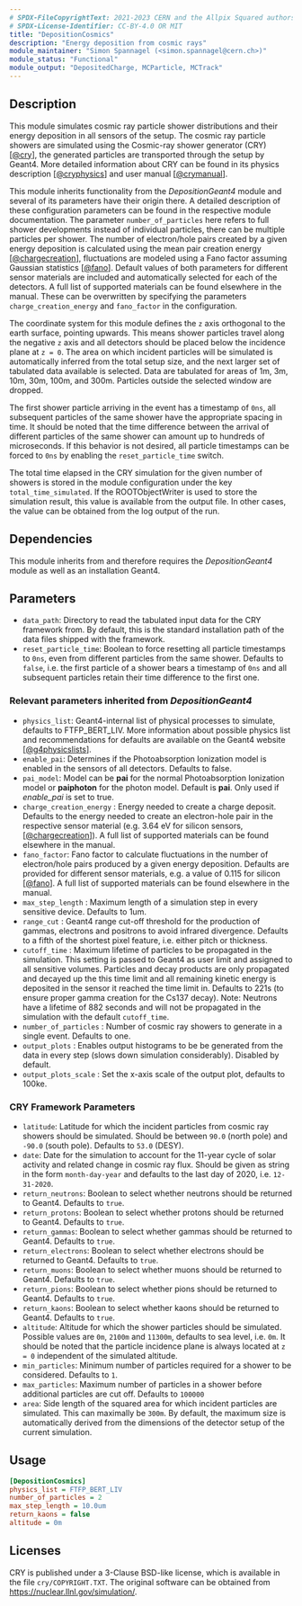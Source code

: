 ```yaml
---
# SPDX-FileCopyrightText: 2021-2023 CERN and the Allpix Squared authors
# SPDX-License-Identifier: CC-BY-4.0 OR MIT
title: "DepositionCosmics"
description: "Energy deposition from cosmic rays"
module_maintainer: "Simon Spannagel (<simon.spannagel@cern.ch>)"
module_status: "Functional"
module_output: "DepositedCharge, MCParticle, MCTrack"
---
```


## Description

This module simulates cosmic ray particle shower distributions and their energy deposition in all sensors of the setup.
The cosmic ray particle showers are simulated using the Cosmic-ray shower generator (CRY) \[[@cry]\], the generated particles are transported through the setup by Geant4.
More detailed information about CRY can be found in its physics description \[[@cryphysics]\] and user manual \[[@crymanual]\].

This module inherits functionality from the *DepositionGeant4* module and several of its parameters have their origin there.
A detailed description of these configuration parameters can be found in the respective module documentation.
The parameter `number_of_particles` here refers to full shower developments instead of individual particles, there can be multiple particles per shower.
The number of electron/hole pairs created by a given energy deposition is calculated using the mean pair creation energy \[[@chargecreation]\], fluctuations are modeled using a Fano factor assuming Gaussian statistics \[[@fano]\].
Default values of both parameters for different sensor materials are included and automatically selected for each of the detectors. A full list of supported materials can be found elsewhere in the manual.
These can be overwritten by specifying the parameters `charge_creation_energy` and `fano_factor` in the configuration.

The coordinate system for this module defines the `z` axis orthogonal to the earth surface, pointing upwards.
This means shower particles travel along the negative `z` axis and all detectors should be placed below the incidence plane at `z = 0`.
The area on which incident particles will be simulated is automatically inferred from the total setup size, and the next larger set of tabulated data available is selected.
Data are tabulated for areas of 1m, 3m, 10m, 30m, 100m, and 300m. Particles outside the selected window are dropped.

The first shower particle arriving in the event has a timestamp of `0ns`, all subsequent particles of the same shower have the appropriate spacing in time.
It should be noted that the time difference between the arrival of different particles of the same shower can amount up to hundreds of microseconds.
If this behavior is not desired, all particle timestamps can be forced to `0ns` by enabling the `reset_particle_time` switch.

The total time elapsed in the CRY simulation for the given number of showers is stored in the module configuration under the key `total_time_simulated`. If the ROOTObjectWriter is used to store the simulation result, this value is available from the output file.
In other cases, the value can be obtained from the log output of the run.

## Dependencies

This module inherits from and therefore requires the *DepositionGeant4* module as well as an installation Geant4.

## Parameters

* `data_path`: Directory to read the tabulated input data for the CRY framework from. By default, this is the standard installation path of the data files shipped with the framework.
* `reset_particle_time`: Boolean to force resetting all particle timestamps to `0ns`, even from different particles from the same shower. Defaults to `false`, i.e. the first particle of a shower bears a timestamp of `0ns` and all subsequent particles retain their time difference to the first one.

### Relevant parameters inherited from *DepositionGeant4*

* `physics_list`: Geant4-internal list of physical processes to simulate, defaults to FTFP_BERT_LIV. More information about possible physics list and recommendations for defaults are available on the Geant4 website \[[@g4physicslists]\].
* `enable_pai`: Determines if the Photoabsorption Ionization model is enabled in the sensors of all detectors. Defaults to false.
* `pai_model`: Model can be **pai** for the normal Photoabsorption Ionization model or **paiphoton** for the photon model. Default is **pai**. Only used if *enable_pai* is set to true.
* `charge_creation_energy` : Energy needed to create a charge deposit. Defaults to the energy needed to create an electron-hole pair in the respective sensor material (e.g. 3.64 eV for silicon sensors, \[[@chargecreation]\]). A full list of supported materials can be found elsewhere in the manual.
* `fano_factor`: Fano factor to calculate fluctuations in the number of electron/hole pairs produced by a given energy deposition. Defaults are provided for different sensor materials, e.g. a value of 0.115 for silicon \[[@fano]\]. A full list of supported materials can be found elsewhere in the manual.
* `max_step_length` : Maximum length of a simulation step in every sensitive device. Defaults to 1um.
* `range_cut` : Geant4 range cut-off threshold for the production of gammas, electrons and positrons to avoid infrared divergence. Defaults to a fifth of the shortest pixel feature, i.e. either pitch or thickness.
* `cutoff_time` : Maximum lifetime of particles to be propagated in the simulation. This setting is passed to Geant4 as user limit and assigned to all sensitive volumes. Particles and decay products are only propagated and decayed up the this time limit and all remaining kinetic energy is deposited in the sensor it reached the time limit in. Defaults to 221s (to ensure proper gamma creation for the Cs137 decay).
Note: Neutrons have a lifetime of 882 seconds and will not be propagated in the simulation with the default `cutoff_time`.
* `number_of_particles` : Number of cosmic ray showers to generate in a single event. Defaults to one.
* `output_plots` : Enables output histograms to be be generated from the data in every step (slows down simulation considerably). Disabled by default.
* `output_plots_scale` : Set the x-axis scale of the output plot, defaults to 100ke.

### CRY Framework Parameters
* `latitude`: Latitude for which the incident particles from cosmic ray showers should be simulated. Should be between `90.0` (north pole) and `-90.0` (south pole). Defaults to `53.0` (DESY).
* `date`: Date for the simulation to account for the 11-year cycle of solar activity and related change in cosmic ray flux. Should be given as string in the form `month-day-year` and defaults to the last day of 2020, i.e. `12-31-2020`.
* `return_neutrons`: Boolean to select whether neutrons should be returned to Geant4. Defaults to `true`.
* `return_protons`: Boolean to select whether protons should be returned to Geant4. Defaults to `true`.
* `return_gammas`: Boolean to select whether gammas should be returned to Geant4. Defaults to `true`.
* `return_electrons`: Boolean to select whether electrons should be returned to Geant4. Defaults to `true`.
* `return_muons`: Boolean to select whether muons should be returned to Geant4. Defaults to `true`.
* `return_pions`: Boolean to select whether pions should be returned to Geant4. Defaults to `true`.
* `return_kaons`: Boolean to select whether kaons should be returned to Geant4. Defaults to `true`.
* `altitude`: Altitude for which the shower particles should be simulated. Possible values are `0m`, `2100m` and `11300m`, defaults to sea level, i.e. `0m`. It should be noted that the particle incidence plane is always located at `z = 0` independent of the simulated altitude.
* `min_particles`: Minimum number of particles required for a shower to be considered. Defaults to `1`.
* `max_particles`: Maximum number of particles in a shower before additional particles are cut off. Defaults to `100000`
* `area`: Side length of the squared area for which incident particles are simulated. This can maximally be `300m`. By default, the maximum size is automatically derived from the dimensions of the detector setup of the current simulation.

## Usage

```ini
[DepositionCosmics]
physics_list = FTFP_BERT_LIV
number_of_particles = 2
max_step_length = 10.0um
return_kaons = false
altitude = 0m
```

## Licenses

CRY is published under a 3-Clause BSD-like license, which is available in the file `cry/COPYRIGHT.TXT`.
The original software can be obtained from https://nuclear.llnl.gov/simulation/.

[@cry]: https://ieeexplore.ieee.org/abstract/document/4437209
[@cryphysics]: https://nuclear.llnl.gov/simulation/doc_cry_v1.7/cry_physics.pdf
[@crymanual]: https://nuclear.llnl.gov/simulation/doc_cry_v1.7/cry.pdf
[@g4physicslists]: https://geant4-userdoc.web.cern.ch/UsersGuides/PhysicsListGuide/html/index.html
[@chargecreation]: https://doi.org/10.1103/PhysRevB.1.2945
[@fano]: https://doi.org/10.1103%2FPhysRevB.22.5565
